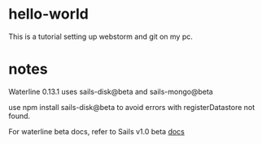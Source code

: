 # hello-world

This is a tutorial setting up webstorm and git on my pc.

# notes

Waterline 0.13.1 uses sails-disk@beta and sails-mongo@beta

use npm install sails-disk@beta to avoid errors with registerDatastore not found.

For waterline beta docs, refer to Sails v1.0 beta [docs](https://github.com/balderdashy/sails-docs/tree/1.0)
